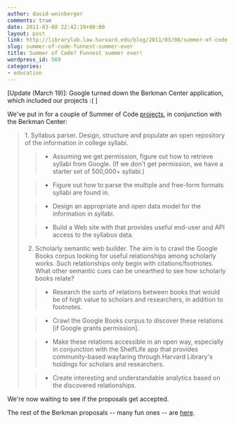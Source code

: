 ```yaml
---
author: david-weinberger
comments: true
date: 2011-03-08 22:42:19+00:00
layout: post
link: http://librarylab.law.harvard.edu/blog/2011/03/08/summer-of-code-funnest-summer-ever/
slug: summer-of-code-funnest-summer-ever
title: Summer of Code? Funnest summer ever!
wordpress_id: 569
categories:
- education
---
```


[Update (March 19)]: Google turned down the Berkman Center application, which included our projects :( ]

We've put in for a couple of Summer of Code [projects](http://cyber.law.harvard.edu/gsoc/Library_Innovation_Lab), in conjunction with the Berkman Center:



<blockquote>1. Syllabus parser. Design, structure and populate an open repository of the information in college syllabi.


>
>   * Assuming we get permission, figure out how to retrieve syllabi from Google. (If we don't get permission, we have a starter set of 500,000+ syllabi.)

>   * Figure out how to parse the multiple and free-form formats syllabi are found in.

>   * Design an appropriate and open data model for the information in syllabi.

>   * Build a Web site with that provides useful end-user and API access to the syllabus data.

>

2. Scholarly semantic web builder. The aim is to crawl the Google Books corpus looking for useful relationships among scholarly works. Such relationships only begin with citations/footnotes. What other semantic cues can be unearthed to see how scholarly books relate?


>   * Research the sorts of relations between books that would be of high value to scholars and researchers, in addition to footnotes.

>   * Crawl the Google Books corpus to discover these relations [if Google grants permission].

>   * Make these relations accessible in an open way, especially in conjunction with the ShelfLife app that provides community-based wayfaring through Harvard Library's holdings for scholars and researchers.

>   * Create interesting and understandable analytics based on the discovered relationships.

> </blockquote>



We're now waiting to see if the proposals get accepted.

The rest of the Berkman proposals -- many fun ones -- are [here](http://cyber.law.harvard.edu/gsoc/Main_Page).
